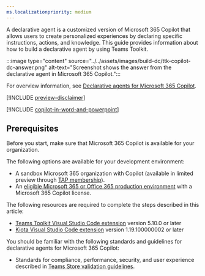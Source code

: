 ```yaml
---
ms.localizationpriority: medium
---
```


<!-- markdownlint-disable MD041 -->

A declarative agent is a customized version of Microsoft 365 Copilot that allows users to create personalized experiences by declaring specific instructions, actions, and knowledge. This guide provides information about how to build a declarative agent by using Teams Toolkit.

:::image type="content" source="../../assets/images/build-dc/ttk-copilot-dc-answer.png" alt-text="Screenshot shows the answer from the declarative agent in Microsoft 365 Copilot.":::

For overview information, see [Declarative agents for Microsoft 365 Copilot](../../overview-declarative-agent.md).

[!INCLUDE [preview-disclaimer](../preview-disclaimer-declarative-agents.md)]

[!INCLUDE [copilot-in-word-and-powerpoint](../copilot-in-word-and-powerpoint.md)]

## Prerequisites

Before you start, make sure that Microsoft 365 Copilot is available for your organization.

The following options are available for your development environment:

- A sandbox Microsoft 365 organization with Copilot (available in limited preview through [TAP membership](https://developer.microsoft.com/microsoft-365/tap)).
- An [eligible Microsoft 365 or Office 365 production environment](../../prerequisites.md#customers-with-existing-microsoft-365-and-copilot-licenses) with a Microsoft 365 Copilot license.

The following resources are required to complete the steps described in this article:

- [Teams Toolkit Visual Studio Code extension](/microsoftteams/platform/toolkit/install-teams-toolkit?tabs=vscode#install-a-prerelease-version) version 5.10.0 or later
- [Kiota Visual Studio Code extension](/openapi/kiota/install?tabs=bash#install-the-visual-studio-code-extension) version 1.19.100000002 or later

You should be familiar with the following standards and guidelines for declarative agents for Microsoft 365 Copilot:

- Standards for compliance, performance, security, and user experience described in [Teams Store validation guidelines](/microsoftteams/platform/concepts/deploy-and-publish/appsource/prepare/teams-store-validation-guidelines#teams-apps-extensible-as-plugin-for-microsoft-copilot-for-microsoft-365).
